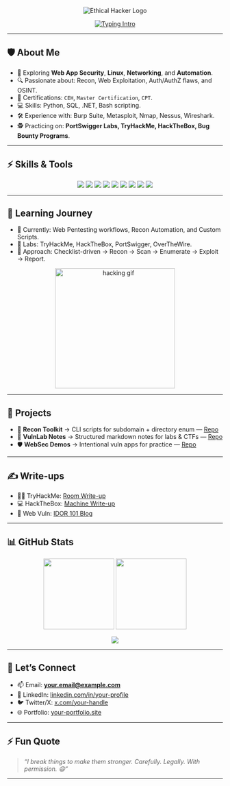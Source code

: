 <!-- Profile Header Logo -->
<p align="center">
  <img src="https://img.shields.io/badge/👨‍💻-Ethical%20Hacker-black?style=for-the-badge&logo=hackaday&logoColor=white" alt="Ethical Hacker Logo" />
</p>

<!-- Typing SVG Intro -->
<p align="center">
  <a href="https://git.io/typing-svg">
    <img src="https://readme-typing-svg.demolab.com?font=Fira+Code&weight=600&size=25&pause=1000&center=true&vCenter=true&width=550&lines=Hey+there+👋;I'm+Prince+😎;Ethical+Hacker+%7C+Bug+Bounty+Hunter+%7C+CTF+Learner" alt="Typing Intro" />
  </a>
</p>

---

## 🛡️ About Me  

- 🌱 Exploring **Web App Security**, **Linux**, **Networking**, and **Automation**.  
- 🔍 Passionate about: Recon, Web Exploitation, Auth/AuthZ flaws, and OSINT.  
- 📜 Certifications: `CEH`, `Master Certification`, `CPT`.  
- 💻 Skills: Python, SQL, .NET, Bash scripting.  
- 🛠️ Experience with: Burp Suite, Metasploit, Nmap, Nessus, Wireshark.  
- 🕵️ Practicing on: **PortSwigger Labs, TryHackMe, HackTheBox, Bug Bounty Programs**.  

---

## ⚡ Skills & Tools  

<p align="center">
  <img src="https://img.shields.io/badge/Python-3776AB?style=for-the-badge&logo=python&logoColor=white" />
  <img src="https://img.shields.io/badge/Bash-121011?style=for-the-badge&logo=gnubash&logoColor=white" />
  <img src="https://img.shields.io/badge/JavaScript-F7DF1E?style=for-the-badge&logo=javascript&logoColor=black" />
  <img src="https://img.shields.io/badge/Linux-FCC624?style=for-the-badge&logo=linux&logoColor=black" />
  <img src="https://img.shields.io/badge/Nmap-0e76a8?style=for-the-badge&logo=target&logoColor=white" />
  <img src="https://img.shields.io/badge/Wireshark-1679A7?style=for-the-badge&logo=wireshark&logoColor=white" />
  <img src="https://img.shields.io/badge/Burp%20Suite-FF6F00?style=for-the-badge&logo=burpsuite&logoColor=white" />
  <img src="https://img.shields.io/badge/OWASP%20ZAP-000000?style=for-the-badge&logo=owasp&logoColor=white" />
  <img src="https://img.shields.io/badge/Git-F05032?style=for-the-badge&logo=git&logoColor=white" />
</p>

---

## 🚀 Learning Journey  

- 📘 Currently: Web Pentesting workflows, Recon Automation, and Custom Scripts.  
- 🧰 Labs: TryHackMe, HackTheBox, PortSwigger, OverTheWire.  
- 📝 Approach: Checklist-driven → Recon → Scan → Enumerate → Exploit → Report.  

<p align="center">
  <img src="https://media.giphy.com/media/26n6WywJyh39n1pBu/giphy.gif" alt="hacking gif" width="280" />
</p>

---

## 📂 Projects  

- 🔎 **Recon Toolkit** → CLI scripts for subdomain + directory enum — [Repo](https://github.com/USERNAME/recon-toolkit)  
- 📒 **VulnLab Notes** → Structured markdown notes for labs & CTFs — [Repo](https://github.com/USERNAME/vuln-notes)  
- 🛡️ **WebSec Demos** → Intentional vuln apps for practice — [Repo](https://github.com/USERNAME/websec-demos)  

---

## ✍️ Write-ups  

- 🏴‍☠️ TryHackMe: [Room Write-up](https://github.com/USERNAME/writeups/blob/main/tryhackme/ROOM.md)  
- 💻 HackTheBox: [Machine Write-up](https://github.com/USERNAME/writeups/blob/main/htb/MACHINE.md)  
- 🔐 Web Vuln: [IDOR 101 Blog](https://github.com/USERNAME/blog/blob/main/idor-101.md)  

---

## 📊 GitHub Stats  

<p align="center">
  <img src="https://github-readme-stats.vercel.app/api?username=USERNAME&show_icons=true&theme=radical" height="165" />
  <img src="https://github-readme-stats.vercel.app/api/top-langs/?username=USERNAME&layout=compact&theme=radical" height="165" />
</p>

<p align="center">
  <img src="https://github-readme-streak-stats.herokuapp.com/?user=USERNAME&theme=radical" />
</p>

---

## 🤝 Let’s Connect  

- 📫 Email: **your.email@example.com**  
- 💼 LinkedIn: [linkedin.com/in/your-profile](https://www.linkedin.com/in/your-profile)  
- 🐦 Twitter/X: [x.com/your-handle](https://x.com/your-handle)  
- 🌐 Portfolio: [your-portfolio.site](https://your-portfolio.site)  

---

## ⚡ Fun Quote  

> *“I break things to make them stronger. Carefully. Legally. With permission. 😄”*  

---
